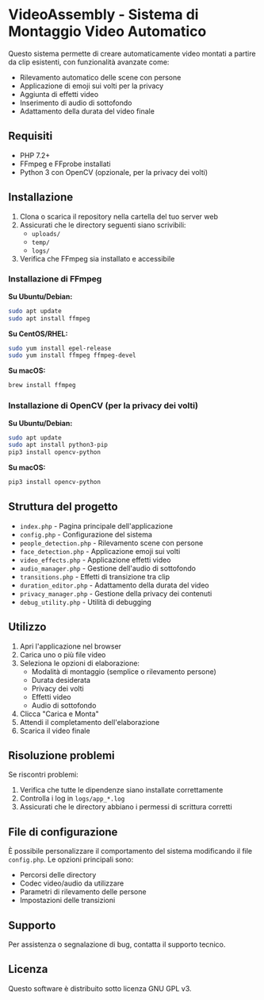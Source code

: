 # VideoAssembly - Sistema di Montaggio Video Automatico

Questo sistema permette di creare automaticamente video montati a partire da clip esistenti, con funzionalità avanzate come:

- Rilevamento automatico delle scene con persone
- Applicazione di emoji sui volti per la privacy
- Aggiunta di effetti video
- Inserimento di audio di sottofondo
- Adattamento della durata del video finale

## Requisiti

- PHP 7.2+
- FFmpeg e FFprobe installati
- Python 3 con OpenCV (opzionale, per la privacy dei volti)

## Installazione

1. Clona o scarica il repository nella cartella del tuo server web
2. Assicurati che le directory seguenti siano scrivibili:
   - `uploads/`
   - `temp/`
   - `logs/`
3. Verifica che FFmpeg sia installato e accessibile

### Installazione di FFmpeg

**Su Ubuntu/Debian:**
```bash
sudo apt update
sudo apt install ffmpeg
```

**Su CentOS/RHEL:**
```bash
sudo yum install epel-release
sudo yum install ffmpeg ffmpeg-devel
```

**Su macOS:**
```bash
brew install ffmpeg
```

### Installazione di OpenCV (per la privacy dei volti)

**Su Ubuntu/Debian:**
```bash
sudo apt update
sudo apt install python3-pip
pip3 install opencv-python
```

**Su macOS:**
```bash
pip3 install opencv-python
```

## Struttura del progetto

- `index.php` - Pagina principale dell'applicazione
- `config.php` - Configurazione del sistema
- `people_detection.php` - Rilevamento scene con persone
- `face_detection.php` - Applicazione emoji sui volti
- `video_effects.php` - Applicazione effetti video
- `audio_manager.php` - Gestione dell'audio di sottofondo
- `transitions.php` - Effetti di transizione tra clip
- `duration_editor.php` - Adattamento della durata del video
- `privacy_manager.php` - Gestione della privacy dei contenuti
- `debug_utility.php` - Utilità di debugging

## Utilizzo

1. Apri l'applicazione nel browser
2. Carica uno o più file video
3. Seleziona le opzioni di elaborazione:
   - Modalità di montaggio (semplice o rilevamento persone)
   - Durata desiderata
   - Privacy dei volti
   - Effetti video
   - Audio di sottofondo
4. Clicca "Carica e Monta"
5. Attendi il completamento dell'elaborazione
6. Scarica il video finale

## Risoluzione problemi

Se riscontri problemi:

1. Verifica che tutte le dipendenze siano installate correttamente
2. Controlla i log in `logs/app_*.log`
3. Assicurati che le directory abbiano i permessi di scrittura corretti

## File di configurazione

È possibile personalizzare il comportamento del sistema modificando il file `config.php`. Le opzioni principali sono:

- Percorsi delle directory
- Codec video/audio da utilizzare
- Parametri di rilevamento delle persone
- Impostazioni delle transizioni

## Supporto

Per assistenza o segnalazione di bug, contatta il supporto tecnico.

## Licenza

Questo software è distribuito sotto licenza GNU GPL v3.
